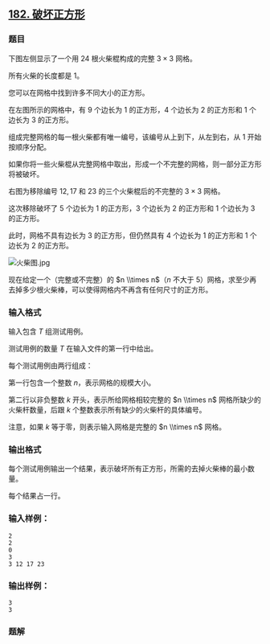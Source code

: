 ## [182\. 破坏正方形](https://www.acwing.com/problem/content/184/)

### 题目

下图左侧显示了一个用 $24$ 根火柴棍构成的完整 $3×3$ 网格。

所有火柴的长度都是 $1$。

您可以在网格中找到许多不同大小的正方形。

在左图所示的网格中，有 $9$ 个边长为 $1$ 的正方形，$4$ 个边长为 $2$ 的正方形和 $1$ 个边长为 $3$ 的正方形。

组成完整网格的每一根火柴都有唯一编号，该编号从上到下，从左到右，从 $1$ 开始按顺序分配。

如果你将一些火柴棍从完整网格中取出，形成一个不完整的网格，则一部分正方形将被破坏。

右图为移除编号 $12,17$ 和 $23$ 的三个火柴棍后的不完整的 $3×3$ 网格。

这次移除破坏了 $5$ 个边长为 $1$ 的正方形，$3$ 个边长为 $2$ 的正方形和 $1$ 个边长为 $3$ 的正方形。

此时，网格不具有边长为 $3$ 的正方形，但仍然具有 $4$ 个边长为 $1$ 的正方形和 $1$ 个边长为 $2$ 的正方形。

![火柴图.jpg](/media/article/image/2019/01/16/19_2af90edc19-火柴图.jpg)

现在给定一个（完整或不完整）的 $n \\times n$（$n$ 不大于 $5$）网格，求至少再去掉多少根火柴棒，可以使得网格内不再含有任何尺寸的正方形。

### 输入格式

输入包含 $T$ 组测试用例。

测试用例的数量 $T$ 在输入文件的第一行中给出。

每个测试用例由两行组成：

第一行包含一个整数 $n$，表示网格的规模大小。

第二行以非负整数 $k$ 开头，表示所给网格相较完整的 $n \\times n$ 网格所缺少的火柴杆数量，后跟 $k$ 个整数表示所有缺少的火柴杆的具体编号。

注意，如果 $k$ 等于零，则表示输入网格是完整的 $n \\times n$ 网格。

### 输出格式

每个测试用例输出一个结果，表示破坏所有正方形，所需的去掉火柴棒的最小数量。

每个结果占一行。

### 输入样例：

```
2
2
0
3
3 12 17 23
```

### 输出样例：

```
3
3
```

### 题解

